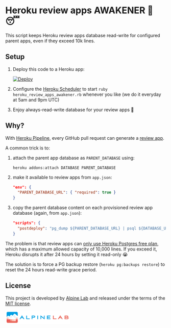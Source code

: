 # Heroku review apps AWAKENER 📢 😴

This script keeps Heroku review apps database read-write for configured parent apps, even if they exceed 10k lines.

## Setup

1. Deploy this code to a Heroku app:

    [![Deploy](https://www.herokucdn.com/deploy/button.png)](https://heroku.com/deploy?template=https://github.com/alpinelab/heroku-review-apps-awakener)

2. Configure the [Heroku Scheduler](https://devcenter.heroku.com/articles/scheduler) to start `ruby heroku_review_apps_awakener.rb` whenever you like (we do it everyday at 5am and 9pm UTC)

3. Enjoy always-read-write database for your review apps :tada:

## Why?

With [Heroku Pipeline](https://devcenter.heroku.com/articles/pipelines), every GitHub pull request can generate a [review app](https://devcenter.heroku.com/articles/github-integration-review-apps).

A common trick is to:

1. attach the parent app database as `PARENT_DATABASE` using:

    ```shell
    heroku addons:attach DATABASE PARENT_DATABASE
    ```

2. make it available to review apps from `app.json`:

    ```json
    "env": {
      "PARENT_DATABASE_URL": { "required": true }
    }
    ```

3. copy the parent database content on each provisioned review app database (again, from `app.json`):

    ```json
    "scripts": {
      "postdeploy": "pg_dump ${PARENT_DATABASE_URL} | psql ${DATABASE_URL}"
    }
    ```

The problem is that review apps can [only use Heroku Postgres free plan](https://devcenter.heroku.com/changelog-items/1113), which has a maximum allowed capacity of 10,000 lines. If you exceed it, Heroku disrupts it after 24 hours by setting it read-only :sob:

The solution is to force a PG backup restore (`heroku pg:backups restore`) to reset the 24 hours read-write grace period.

## License

This project is developed by [Alpine Lab](https://www.alpine-lab.com) and released under the terms of the [MIT license](LICENSE.md).

<a href="https://www.alpine-lab.com"><img src=".github/alpinelab-logo.png" width="40%" /></a>
